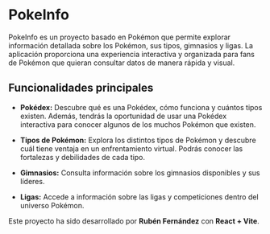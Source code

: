 # PokeInfo

PokeInfo es un proyecto basado en Pokémon que permite explorar información detallada sobre los Pokémon, sus tipos, gimnasios y ligas. La aplicación proporciona una experiencia interactiva y organizada para fans de Pokémon que quieran consultar datos de manera rápida y visual.

## Funcionalidades principales

- **Pokédex:** Descubre qué es una Pokédex, cómo funciona y cuántos tipos existen. Además, tendrás la oportunidad de usar una Pokédex interactiva para conocer algunos de los muchos Pokémon que existen.

- **Tipos de Pokémon:** Explora los distintos tipos de Pokémon y descubre cuál tiene ventaja en un enfrentamiento virtual. Podrás conocer las fortalezas y debilidades de cada tipo.

- **Gimnasios:** Consulta información sobre los gimnasios disponibles y sus líderes.

- **Ligas:** Accede a información sobre las ligas y competiciones dentro del universo Pokémon.

Este proyecto ha sido desarrollado por **Rubén Fernández** con **React + Vite**.

